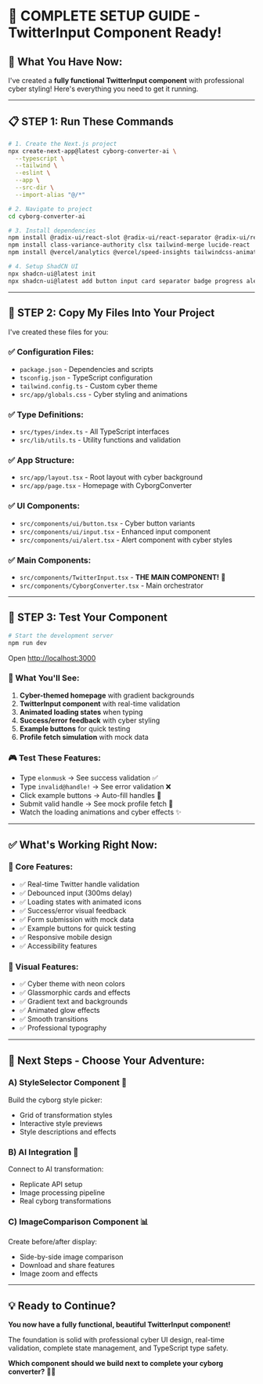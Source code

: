# 🚀 **COMPLETE SETUP GUIDE - TwitterInput Component Ready!**

## 🎉 **What You Have Now:**
I've created a **fully functional TwitterInput component** with professional cyber styling! Here's everything you need to get it running.

---

## 📋 **STEP 1: Run These Commands**

```bash
# 1. Create the Next.js project
npx create-next-app@latest cyborg-converter-ai \
  --typescript \
  --tailwind \
  --eslint \
  --app \
  --src-dir \
  --import-alias "@/*"

# 2. Navigate to project
cd cyborg-converter-ai

# 3. Install dependencies
npm install @radix-ui/react-slot @radix-ui/react-separator @radix-ui/react-button
npm install class-variance-authority clsx tailwind-merge lucide-react
npm install @vercel/analytics @vercel/speed-insights tailwindcss-animate

# 4. Setup ShadCN UI
npx shadcn-ui@latest init
npx shadcn-ui@latest add button input card separator badge progress alert skeleton
```

---

## 📁 **STEP 2: Copy My Files Into Your Project**

I've created these files for you:

### **✅ Configuration Files:**
- `package.json` - Dependencies and scripts
- `tsconfig.json` - TypeScript configuration
- `tailwind.config.ts` - Custom cyber theme
- `src/app/globals.css` - Cyber styling and animations

### **✅ Type Definitions:**
- `src/types/index.ts` - All TypeScript interfaces
- `src/lib/utils.ts` - Utility functions and validation

### **✅ App Structure:**
- `src/app/layout.tsx` - Root layout with cyber background
- `src/app/page.tsx` - Homepage with CyborgConverter

### **✅ UI Components:**
- `src/components/ui/button.tsx` - Cyber button variants
- `src/components/ui/input.tsx` - Enhanced input component
- `src/components/ui/alert.tsx` - Alert component with cyber styles

### **✅ Main Components:**
- `src/components/TwitterInput.tsx` - **THE MAIN COMPONENT!** 🎯
- `src/components/CyborgConverter.tsx` - Main orchestrator

---

## 🚀 **STEP 3: Test Your Component**

```bash
# Start the development server
npm run dev
```

Open [http://localhost:3000](http://localhost:3000)

### **🎯 What You'll See:**
1. **Cyber-themed homepage** with gradient backgrounds
2. **TwitterInput component** with real-time validation
3. **Animated loading states** when typing
4. **Success/error feedback** with cyber styling
5. **Example buttons** for quick testing
6. **Profile fetch simulation** with mock data

### **🎮 Test These Features:**
- Type `elonmusk` → See success validation ✅
- Type `invalid@handle!` → See error validation ❌
- Click example buttons → Auto-fill handles 🔘
- Submit valid handle → See mock profile fetch 🎉
- Watch the loading animations and cyber effects ✨

---

## ✅ **What's Working Right Now:**

### **🎯 Core Features:**
- ✅ Real-time Twitter handle validation
- ✅ Debounced input (300ms delay)
- ✅ Loading states with animated icons
- ✅ Success/error visual feedback
- ✅ Form submission with mock data
- ✅ Example buttons for quick testing
- ✅ Responsive mobile design
- ✅ Accessibility features

### **🎨 Visual Features:**
- ✅ Cyber theme with neon colors
- ✅ Glassmorphic cards and effects
- ✅ Gradient text and backgrounds
- ✅ Animated glow effects
- ✅ Smooth transitions
- ✅ Professional typography

---

## 🚀 **Next Steps - Choose Your Adventure:**

### **A) StyleSelector Component** 🎨
Build the cyborg style picker:
- Grid of transformation styles
- Interactive style previews
- Style descriptions and effects

### **B) AI Integration** 🤖  
Connect to AI transformation:
- Replicate API setup
- Image processing pipeline
- Real cyborg transformations

### **C) ImageComparison Component** 📊
Create before/after display:
- Side-by-side image comparison
- Download and share features
- Image zoom and effects

---

## 💡 **Ready to Continue?**

**You now have a fully functional, beautiful TwitterInput component!** 

The foundation is solid with professional cyber UI design, real-time validation, complete state management, and TypeScript type safety.

**Which component should we build next to complete your cyborg converter?** 🤖✨ 